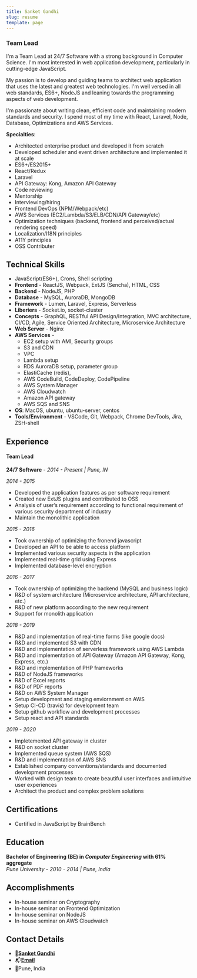 ```yaml
---
title: Sanket Gandhi
slug: resume
template: page
---
```


### Team Lead

I'm a Team Lead at 24/7 Software with a strong background in Computer Science. I'm most interested in web application development, particularly in cutting-edge JavaScript.

My passion is to develop and guiding teams to architect web application that uses the latest and greatest web technologies. I'm well versed in all web standards, ES6+, NodeJS and leaning towards the programming aspects of web development.

I'm passionate about writing clean, efficient code and maintaining modern standards and security. I spend most of my time with React, Laravel, Node, Database, Optimizations and AWS Services.


**Specialties**:
- Architected enterprise product and developed it from scratch
- Developed scheduler and event driven architecture and implemented it at scale
- ES6+/ES2015+
- React/Redux
- Laravel
- API Gateway: Kong, Amazon API Gateway
- Code reviewing
- Mentorship
- Interviewing/hiring
- Frontend DevOps (NPM/Webpack/etc)
- AWS Services (EC2/Lambda/S3/ELB/CDN/API Gateway/etc)
- Optimization techniques (backend, frontend and perceived/actual rendering speed)
- Localization/I18N principles
- A11Y principles
- OSS Contributer

## Technical Skills

- JavaScript(ES6+), Crons, Shell scripting
- **Frontend** - ReactJS, Webpack, ExtJS (Sencha), HTML, CSS
- **Backend** - NodeJS, PHP
- **Database** - MySQL, AuroraDB, MongoDB
- **Framework** - Lumen, Laravel, Express, Serverless
- **Liberiers** - Socket.io, socket-cluster
- **Concepts** - GraphQL, RESTful API Design/Integration, MVC architecture, CI/CD, Agile, Service Oriented Architecture, Microservice Architecture
- **Web Server** - Nginx
- **AWS Services** -
    - EC2 setup with AMI, Security groups
    - S3 and CDN
    - VPC
    - Lambda setup
    - RDS AuroraDB setup, parameter group
    - ElastiCache (redis),
    - AWS CodeBuild, CodeDeploy, CodePipeline
    - AWS System Manager
    - AWS Cloudwatch
    - Amazon API gateway
    - AWS SQS and SNS
- **OS**: MacOS, ubuntu, ubuntu-server, centos
- **Tools/Environment** - VSCode, Git, Webpack, Chrome DevTools, Jira, ZSH-shell

## Experience

#### Team Lead

**24/7 Software** - _2014 - Present | Pune, IN_

*_2014 - 2015_*
- Developed the application features as per software requirement
- Created new ExtJS plugins and contributed to OSS
- Analysis of user’s requirement according to functional requirement of various security
department of industry
- Maintain the monolithic application

*_2015 - 2016_*
- Took ownership of optimizing the fronend javascript
- Developed an API to be able to access platform
- Implemented various security aspects in the application
- Implemented real-time grid using Express
- Implemented database-level encryption

*_2016 - 2017_*
- Took ownership of optimizing the backend (MySQL and business logic)
- R&D of system architecture (Microservice architecture, API architecture, etc.)
- R&D of new platform according to the new requirement
- Support for monolith application

*_2018 - 2019_*
- R&D and implementation of real-time forms (like google docs)
- R&D and implemented S3 with CDN
- R&D and implementation of serverless framework using AWS Lambda
- R&D and implementation of API Gateway (Amazon API Gateway, Kong, Express, etc.)
- R&D and implementation of PHP frameworks
- R&D of NodeJS frameworks
- R&D of Excel reports
- R&D of PDF reports
- R&D on AWS System Manager
- Setup development and staging enviornment on AWS
- Setup CI-CD (travis) for development team
- Setup github workflow and development processes
- Setup react and API standards

*_2019 - 2020_*
- Impletemented API gateway in cluster
- R&D on socket cluster
- Implemented queue system (AWS SQS)
- R&D and implementation of AWS SNS
- Established company conventions/standards and documented development processes
- Worked with design team to create beautiful user interfaces and intuitive user experiences
- Architect the product and complex problem solutions

## Certifications

- Certified in JavaScript by BrainBench

## Education

**Bachelor of Engineering (BE) in _Computer Engineering_ with 61% aggregate** <br />
*Pune University* - _2010 - 2014 | Pune, India_

## Accomplishments
- In-house seminar on Cryptography
- In-house seminar on Frontend Optimization
- In-house seminar on NodeJS
- In-house seminar on AWS Cloudwatch <br />

## Contact Details
- 🎉[**Sanket Gandhi**](https://www.linkedin.com/in/sanketgandhi876/)
- 📬[**Email**](mailto:sanketgandhi876[AT]gmail[DOT]com)
- 🏡Pune, India
